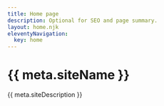 ```yaml
---
title: Home page
description: Optional for SEO and page summary.
layout: home.njk
eleventyNavigation:
  key: home
---
```


# {{ meta.siteName }}
{{ meta.siteDescription }}

